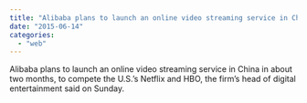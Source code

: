 ```yaml
---
title: "Alibaba plans to launch an online video streaming service in China in about two..."
date: "2015-06-14"
categories: 
  - "web"
---
```


Alibaba plans to launch an online video streaming service in China in about two months, to compete the U.S.’s Netflix and HBO, the firm’s head of digital entertainment said on Sunday.
